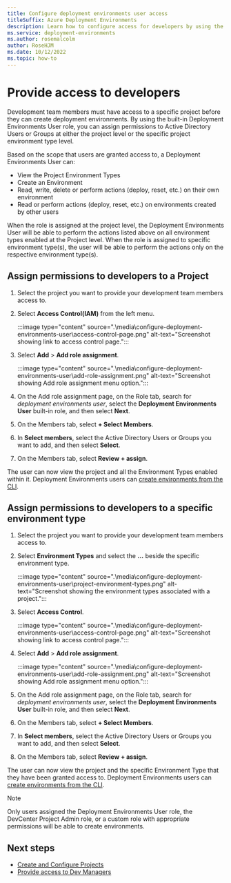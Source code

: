 ```yaml
---
title: Configure deployment environments user access
titleSuffix: Azure Deployment Environments
description: Learn how to configure access for developers by using the Deployment Environments Users built-in role.
ms.service: deployment-environments
ms.author: rosemalcolm
author: RoseHJM
ms.date: 10/12/2022
ms.topic: how-to
---
```



# Provide access to developers

Development team members must have access to a specific project before they can create deployment environments. By using the built-in Deployment Environments User role, you can assign permissions to Active Directory Users or Groups at either the project level or the specific project environment type level. 

Based on the scope that users are granted access to, a Deployment Environments User can:

* View the Project Environment Types 
* Create an Environment
* Read, write, delete or perform actions (deploy, reset, etc.) on their own environment
* Read or perform actions (deploy, reset, etc.) on environments created by other users

When the role is assigned at the project level, the Deployment Environments User will be able to perform the actions listed above on all environment types enabled at the Project level. When the role is assigned to specific environment type(s), the user will be able to perform the actions only on the respective environment type(s).

## Assign permissions to developers to a Project

1. Select the project you want to provide your development team members access to.
2. Select **Access Control(IAM)** from the left menu.

   :::image type="content" source=".\media\configure-deployment-environments-user\access-control-page.png" alt-text="Screenshot showing link to access control page.":::

3. Select **Add** > **Add role assignment**.

   :::image type="content" source=".\media\configure-deployment-environments-user\add-role-assignment.png" alt-text="Screenshot showing Add role assignment menu option.":::

4. On the Add role assignment page, on the Role tab, search for *deployment environments user*, select the **Deployment Environments User** built-in role, and then select **Next**.
5. On the Members tab, select **+ Select Members**.
6. In **Select members**, select the Active Directory Users or Groups you want to add, and then select **Select**.
7. On the Members tab, select **Review + assign**.

The user can now view the project and all the Environment Types enabled within it. Deployment Environments users can [create environments from the CLI](./quickstart-create-access-environments.md).

## Assign permissions to developers to a specific environment type

1. Select the project you want to provide your development team members access to.
2. Select **Environment Types** and select the **...** beside the specific environment type.

   :::image type="content" source=".\media\configure-deployment-environments-user\project-environment-types.png" alt-text="Screenshot showing the environment types associated with a project.":::

3. Select **Access Control**.

   :::image type="content" source=".\media\configure-deployment-environments-user\access-control-page.png" alt-text="Screenshot showing link to access control page.":::

4. Select **Add** > **Add role assignment**.

   :::image type="content" source=".\media\configure-deployment-environments-user\add-role-assignment.png" alt-text="Screenshot showing Add role assignment menu option.":::

5. On the Add role assignment page, on the Role tab, search for *deployment environments user*, select the **Deployment Environments User** built-in role, and then select **Next**.
6. On the Members tab, select **+ Select Members**.
7. In **Select members**, select the Active Directory Users or Groups you want to add, and then select **Select**.
8. On the Members tab, select **Review + assign**.

The user can now view the project and the specific Environment Type that they have been granted access to. Deployment Environments users can [create environments from the CLI](./quickstart-create-access-environments.md).

> [!NOTE]
> Only users assigned the Deployment Environments User role, the DevCenter Project Admin role, or a custom role with appropriate permissions will be able to create environments.

## Next steps

* [Create and Configure Projects](./quickstart-create-and-configure-projects.md)
* [Provide access to Dev Managers](./how-to-configure-project-admin.md)